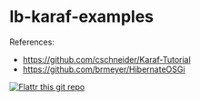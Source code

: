 lb-karaf-examples
=================

References:
- https://github.com/cschneider/Karaf-Tutorial
- https://github.com/brmeyer/HibernateOSGi

[![Flattr this git repo](http://api.flattr.com/button/flattr-badge-large.png)](https://flattr.com/submit/auto?user_id=lburgazzoli&url=https://github.com/lburgazzoli/lb-karaf-examples&title=lb-karaf-examples&language=&tags=github&category=software) 

